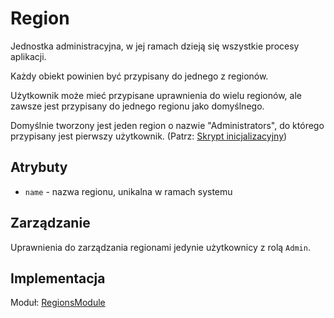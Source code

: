 # Region

Jednostka administracyjna, w jej ramach dzieją się wszystkie procesy aplikacji.

Każdy obiekt powinien być przypisany do jednego z regionów.

Użytkownik może mieć przypisane uprawnienia do wielu regionów, ale zawsze jest przypisany do jednego regionu jako domyślnego.

Domyślnie tworzony jest jeden region o nazwie "Administrators", do którego przypisany jest pierwszy użytkownik. (Patrz: [Skrypt inicjalizacyjny](/scripts/create-admin.script.ts))

## Atrybuty

- `name` - nazwa regionu, unikalna w ramach systemu

## Zarządzanie

Uprawnienia do zarządzania regionami jedynie użytkownicy z rolą `Admin`.

## Implementacja

Moduł: [RegionsModule](/src/common/modules/regions/regions.module.ts)

